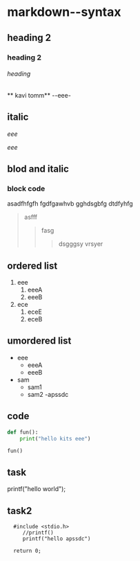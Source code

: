 # markdown--syntax
## heading 2
### heading 2
###### heading
** kavi tomm**
--eee-
## italic
*eee*

_eee_
## blod and italic
### block code
asadfhfgfh fgdfgawhvb
gghdsgbfg
dtdfyhfg
>asfff
>>fasg
>>>dsgggsy vrsyer
## ordered list
1. eee
   1. eeeA
   2. eeeB
2. ece
   1. eceE
   2. eceB
## umordered list
- eee
   * eeeA
   * eeeB
- sam
   + sam1
   + sam2
-apssdc 
## code
```python
def fun():
    print("hello kits eee")
```
```
fun()
```
## task
printf("hello world");
 ## task2
 ```
   #include <stdio.h>
      //printf()
      printf("hello apssdc")
 ```     
      return 0;

